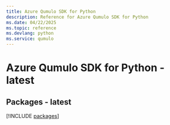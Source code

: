 ```yaml
---
title: Azure Qumulo SDK for Python
description: Reference for Azure Qumulo SDK for Python
ms.date: 04/22/2025
ms.topic: reference
ms.devlang: python
ms.service: qumulo
---
```

# Azure Qumulo SDK for Python - latest
## Packages - latest
[!INCLUDE [packages](qumulo-index.md)]